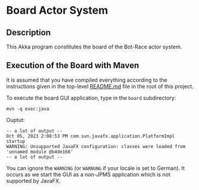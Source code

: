 # Board Actor System

## Description

This Akka program constitutes the board of the
Bot-Race actor system.

## Execution of the Board with Maven

It is assumed that you have compiled
everything according
to the instructions given in the top-level
[README.md](../README.md)
file in the root of this project.

To execute the board GUI application, type
in the `board` subdirectory:

```console
mvn -q exec:java
```

Ouptut:
```
-- a lot of output --
Oct 05, 2023 2:08:53 PM com.sun.javafx.application.PlatformImpl startup
WARNING: Unsupported JavaFX configuration: classes were loaded from 'unnamed module @b4de166'
-- a lot of output --
```

You can ignore the `WARNING` (or `WARNUNG` if your
locale is set to German). It occurs as we start
the GUI as a non-JPMS application which is not
supported by JavaFX.
